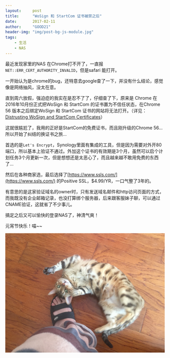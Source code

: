```yaml
---
layout:     post
title:      "WoSign 和 StartCom 证书被禁之后"
date:       2017-02-11
author:     "GOOD21"
header-img: "img/post-bg-js-module.jpg"
tags:
    - 生活
    - NAS
---
```


最近发现家里的NAS 在Chrome打不开了，一直报`NET::ERR_CERT_AUTHORITY_INVALID`，但是safari 能打开。

一开始认为是chrome的bug，还特意去google查了一下，并没有什么结论，感觉像是网络抽风，没太在意。

直到周六放假，强迫症的我实在是忍不了了，仔细查了下，原来是 Chrome 在2016年10月份正式把WoSign 和 StartCom 的证书置为不信任状态，在Chrome 56 版本之后绑定WoSign 和 StartCom 证书的网站将无法打开。（详见：[Distrusting WoSign and StartCom Certificates](https://security.googleblog.com/2016/10/distrusting-wosign-and-startcom.html)）

这就很尴尬了，我用的正好是StartCom的免费证书，而且刚升级的Chrome 56...所以开始了纠结的换证书之旅...

首选的是`Let's Encrypt`，Synology里面有集成的工具，但是因为需要对外开80端口，所以基本上验证不通过。外加这个证书的有效期是3个月，虽然可以启个计划任务3个月更新一次，但是想想还是太恶心了，而且越来越不敢用免费的东西了...

然后在各种商家选，最后选择了[https://www.ssls.com/](https://www.ssls.com/) 的Positive SSL，$4.99/YR，一口气整了3年的。

有意思的是这家验证域名的owner时，只有发送域名邮件和http访问页面的方式，而我既没有企业邮箱记录，也没打算绑个服务器，后来跟客服妹子聊，可以通过CNAME验证，这就省了不少事儿。

搞定之后又可以愉快的登录NAS了，神清气爽！

元宵节快乐！喵~~

![miaomiao.jpeg](/img/in-post/update-ssl/miaomiao.jpeg)

